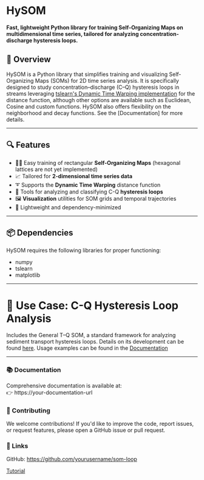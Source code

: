 # HySOM

**Fast, lightweight Python library for training Self-Organizing Maps on multidimensional time series, tailored for analyzing concentration-discharge hysteresis loops.**


## 🚀 Overview

HySOM is a Python library that simplifies training and visualizing Self-Organizing Maps (SOMs) for 2D time series analysis. It is specifically designed to study concentration–discharge (C–Q) hysteresis loops in streams leveraging [tslearn's Dynamic Time Warping implementation](https://tslearn.readthedocs.io/en/stable/user_guide/dtw.html) for the distance function, although other options are available such as Euclidean, Cosine and custom functions. HySOM also offers flexibility on the neighborhood and decay functions. See the [Documentation] for more details.

---

## 🔍 Features

- 🚵🏼 Easy training of rectangular **Self-Organizing Maps** (hexagonal lattices are not yet implemented)
- 📈 Tailored for **2-dimensional time series data**
- ➰ Supports the **Dynamic Time Warping** distance function 
- 🔄 Tools for analyzing and classifying C-Q **hysteresis loops**
- 🖼️ **Visualization** utilities for SOM grids and temporal trajectories
- 🔧 Lightweight and dependency-minimized

---

## 📦 Dependencies
HySOM requires the following libraries for proper functioning:  
- numpy
- tslearn
- matplotlib

---


# 🌊 Use Case: C-Q Hysteresis Loop Analysis
Includes the General T–Q SOM, a standard framework for analyzing sediment transport hysteresis loops. Details on its development can be found [here](link.to.my.paper). Usage examples can be found in the [Documentation](link.to.documentation.Generaltqmap)

---

### 📚 Documentation  
Comprehensive documentation is available at:  
👉 https://your-documentation-url

### 🤝 Contributing
We welcome contributions! If you'd like to improve the code, report issues, or request features, please open a GitHub issue or pull request.

### 🔗 Links
GitHub: https://github.com/yourusername/som-loop


[Tutorial](https://colab.research.google.com/drive/1lNRfSmOkerxerLiB5Gw910OUH5XNzypw?usp=sharing)

